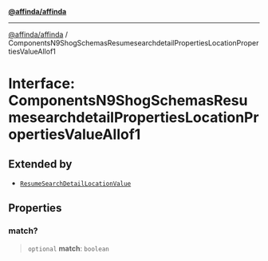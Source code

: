 [**@affinda/affinda**](../README.md)

***

[@affinda/affinda](../globals.md) / ComponentsN9ShogSchemasResumesearchdetailPropertiesLocationPropertiesValueAllof1

# Interface: ComponentsN9ShogSchemasResumesearchdetailPropertiesLocationPropertiesValueAllof1

## Extended by

- [`ResumeSearchDetailLocationValue`](ResumeSearchDetailLocationValue.md)

## Properties

### match?

> `optional` **match**: `boolean`
